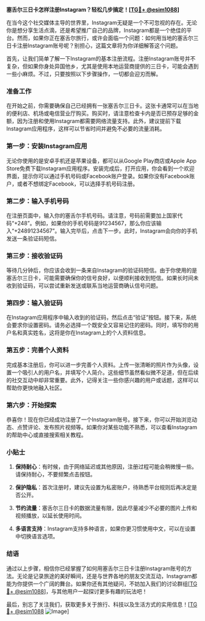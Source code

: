 **塞舌尔三日卡怎样注册Instagram？轻松几步搞定！[[TG💪+ @esim1088](https://t.me/s/esim1088)]**

在当今这个社交媒体主导的世界里，Instagram无疑是一个不可忽视的存在。无论你是想分享生活点滴，还是希望推广自己的品牌，Instagram都是一个绝佳的平台。然而，如果你正在塞舌尔旅行，或许会面临一个问题：如何用当地的塞舌尔三日卡注册Instagram账号呢？别担心，这篇文章将为你详细解答这个问题。

首先，让我们简单了解一下Instagram的基本注册流程。注册Instagram账号并不复杂，但如果你身处异国他乡，尤其是使用本地运营商提供的三日卡，可能会遇到一些小麻烦。不过，只要按照以下步骤操作，一切都会迎刃而解。

### 准备工作

在开始之前，你需要确保自己已经拥有一张塞舌尔三日卡。这张卡通常可以在当地的便利店、机场或电信营业厅购买。购买时，请注意检查卡内是否已预存足够的金额，因为注册和使用Instagram都需要网络流量支持。此外，建议提前下载Instagram应用程序，这样可以节省时间并避免不必要的流量消耗。

### 第一步：安装Instagram应用

无论你使用的是安卓手机还是苹果设备，都可以从Google Play商店或Apple App Store免费下载Instagram应用程序。安装完成后，打开应用，你会看到一个欢迎界面，提示你可以通过手机号码或Facebook账户登录。如果你没有Facebook账户，或者不想绑定Facebook，可以选择手机号码注册。

### 第二步：输入手机号码

在注册页面中，输入你的塞舌尔手机号码。请注意，号码前需要加上国家代码“+248”。例如，如果你的手机号码是91234567，那么你应该输入“+24891234567”。输入完毕后，点击下一步。此时，Instagram会向你的手机发送一条验证码短信。

### 第三步：接收验证码

等待几分钟后，你应该会收到一条来自Instagram的验证码短信。由于你使用的是塞舌尔三日卡，可能需要确保你的信号良好，以便顺利接收到短信。如果长时间未收到验证码，可以尝试重新发送或联系当地运营商确认信号问题。

### 第四步：输入验证码

在Instagram应用程序中输入收到的验证码，然后点击“验证”按钮。接下来，系统会要求你设置密码。请务必选择一个既安全又容易记住的密码。同时，填写你的用户名和真实姓名，这将是你在Instagram上的个人资料信息。

### 第五步：完善个人资料

完成基本注册后，你可以进一步完善个人资料。上传一张清晰的照片作为头像，设置一个吸引人的用户名，并填写个人简介。这些细节虽然看似微不足道，但在后续的社交互动中却非常重要。此外，记得关注一些你感兴趣的用户或话题，这样可以帮助你更快地融入社区。

### 第六步：开始探索

恭喜你！现在你已经成功注册了一个Instagram账号。接下来，你可以开始浏览动态、点赞评论、发布照片视频等。如果你对某些功能不熟悉，可以查看Instagram的帮助中心或直接搜索相关教程。

### 小贴士

1. **保持耐心**：有时候，由于网络延迟或其他原因，注册过程可能会稍微慢一些。请保持耐心，不要频繁点击按钮。
   
2. **保护隐私**：首次注册时，建议先设置为私密账户，待熟悉平台规则后再决定是否公开。

3. **节约流量**：塞舌尔三日卡的数据流量有限，因此尽量减少不必要的图片上传和视频播放，以延长使用时间。

4. **多语言支持**：Instagram支持多种语言，如果你更习惯使用中文，可以在设置中切换语言选项。

### 结语

通过以上步骤，相信你已经掌握了如何用塞舌尔三日卡注册Instagram账号的方法。无论是记录旅途的美好瞬间，还是与世界各地的朋友交流互动，Instagram都能为你提供一个广阔的舞台。如果你还有其他疑问，不妨加入我们的讨论群组[[TG💪+ @esim1088](https://t.me/s/esim1088)]，与其他用户一起探讨更多有趣的玩法吧！

最后，别忘了关注我们，获取更多关于旅行、科技以及生活方式的实用信息！[[TG💪+ @esim1088](https://t.me/s/esim1088) ![Image](https://i.postimg.cc/4NQfJmqS/Snipaste-2025-05-13-00-14-12.png)]